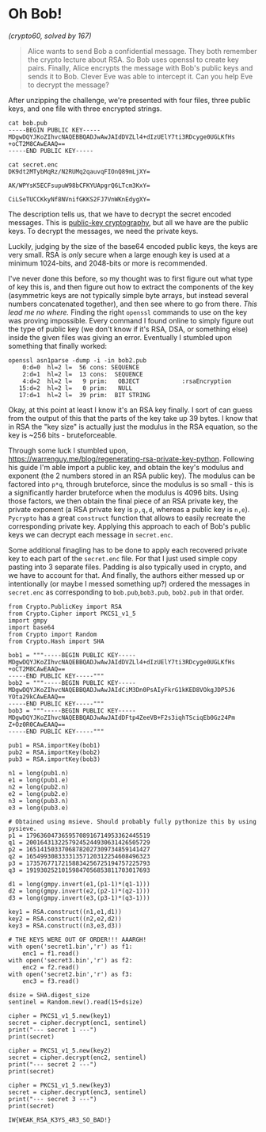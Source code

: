 # Oh Bob!
*(crypto60, solved by 167)*
> Alice wants to send Bob a confidential message. They both remember the crypto lecture about RSA. So Bob 
uses openssl to create key pairs. Finally, Alice encrypts the message with Bob's public keys and sends it 
to Bob. Clever Eve was able to intercept it. Can you help Eve to decrypt the message?

After unzipping the challenge, we're presented with four files, three public keys, and one file with three 
encrypted strings.
```
cat bob.pub
-----BEGIN PUBLIC KEY-----
MDgwDQYJKoZIhvcNAQEBBQADJwAwJAIdDVZLl4+dIzUElY7ti3RDcyge0UGLKfHs
+oCT2M8CAwEAAQ==
-----END PUBLIC KEY-----
```
```
cat secret.enc
DK9dt2MTybMqRz/N2RUMq2qauvqFIOnQ89mLjXY=

AK/WPYsK5ECFsupuW98bCFKYUApgrQ6LTcm3KxY=

CiLSeTUCCKkyNf8NVnifGKKS2FJ7VnWKnEdygXY=
```

The description tells us, that we have to decrypt the secret encoded messages. This is [public-key 
cryptography](https://upload.wikimedia.org/wikipedia/commons/f/f9/Public_key_encryption.svg), but all we 
have are the public keys. To decrypt the messages, we need the private keys.

Luckily, judging by the size of the base64 encoded public keys, the keys are very small. RSA is *only* 
secure when a large enough key is used at a minimum 1024-bits, and 2048-bits or more is recommended.

I've never done this before, so my thought was to first figure out what type of key this is, and then 
figure out how to extract the components of the key (asymmetric keys are not typically simple byte arrays, 
but instead several numbers concatenated together), and then see where to go from there. *This lead me no 
where.* Finding the right `openssl` commands to use on the key was proving impossible. Every command I 
found online to simply figure out the type of public key (we don't know if it's RSA, DSA, or something 
else) inside the given files was giving an error. Eventually I stumbled upon something that finally worked:
```
openssl asn1parse -dump -i -in bob2.pub
    0:d=0  hl=2 l=  56 cons: SEQUENCE          
    2:d=1  hl=2 l=  13 cons:  SEQUENCE          
    4:d=2  hl=2 l=   9 prim:   OBJECT            :rsaEncryption
   15:d=2  hl=2 l=   0 prim:   NULL              
   17:d=1  hl=2 l=  39 prim:  BIT STRING        
```
Okay, at this point at least I know it's an RSA key finally. I sort of can guess from the output of this 
that the parts of the key take up 39 bytes. I know that in RSA the "key size" is actually just the modulus 
in the RSA equation, so the key is ~256 bits - bruteforceable.

Through some luck I stumbled upon, https://warrenguy.me/blog/regenerating-rsa-private-key-python. Following 
his guide I'm able import a public key, and obtain the key's modulus and exponent (the 2 numbers stored in 
an RSA public key). The modulus can be factored into `p*q`, through bruteforce, since the modulus is so 
small - this is a significantly harder bruteforce when the modulus is 4096 bits. Using those factors, we 
then obtain the final piece of an RSA private key, the private exponent (a RSA private key is `p,q,d`, 
whereas a public key is `n,e`). `Pycrypto` has a great `construct` function that allows to easily recreate 
the corresponding private key. Applying this approach to each of Bob's public keys we can decrypt each 
message in `secret.enc`. 

Some additional finagling has to be done to apply each recovered private key to each part of the 
`secret.enc` file. For that I just used simple copy pasting into 3 separate files. Padding is also 
typically used in crypto, and we have to account for that. And finally, the authors either messed up or 
intentionally (or maybe I messed something up?) ordered the messages in `secret.enc` as corresponding to 
`bob.pub`,`bob3.pub`, `bob2.pub` in that order.

```
from Crypto.PublicKey import RSA
from Crypto.Cipher import PKCS1_v1_5
import gmpy 
import base64
from Crypto import Random
from Crypto.Hash import SHA

bob1 = """-----BEGIN PUBLIC KEY-----
MDgwDQYJKoZIhvcNAQEBBQADJwAwJAIdDVZLl4+dIzUElY7ti3RDcyge0UGLKfHs
+oCT2M8CAwEAAQ==
-----END PUBLIC KEY-----"""
bob2 = """-----BEGIN PUBLIC KEY-----
MDgwDQYJKoZIhvcNAQEBBQADJwAwJAIdCiM3Dn0PsAIyFkrG1kKED8VOkgJDP5J6
YOta29kCAwEAAQ==
-----END PUBLIC KEY-----"""
bob3 = """-----BEGIN PUBLIC KEY-----
MDgwDQYJKoZIhvcNAQEBBQADJwAwJAIdDFtp4ZeeVB+F2s3iqhTSciqEb0Gz24Pm
Z+Oz0R0CAwEAAQ==
-----END PUBLIC KEY-----"""

pub1 = RSA.importKey(bob1)
pub2 = RSA.importKey(bob2)
pub3 = RSA.importKey(bob3)

n1 = long(pub1.n)
e1 = long(pub1.e)
n2 = long(pub2.n)
e2 = long(pub2.e)
n3 = long(pub3.n)
e3 = long(pub3.e)

# Obtained using msieve. Should probably fully pythonize this by using pysieve.
p1 = 17963604736595708916714953362445519
q1 = 20016431322579245244930631426505729
p2 = 16514150337068782027309734859141427
q2 = 16549930833331357120312254608496323
p3 = 17357677172158834256725194757225793
q3 = 19193025210159847056853811703017693

d1 = long(gmpy.invert(e1,(p1-1)*(q1-1)))
d2 = long(gmpy.invert(e2,(p2-1)*(q2-1)))
d3 = long(gmpy.invert(e3,(p3-1)*(q3-1)))

key1 = RSA.construct((n1,e1,d1))
key2 = RSA.construct((n2,e2,d2))
key3 = RSA.construct((n3,e3,d3))

# THE KEYS WERE OUT OF ORDER!!! AAARGH!
with open('secret1.bin','r') as f1:
    enc1 = f1.read()
with open('secret3.bin','r') as f2:
    enc2 = f2.read()
with open('secret2.bin','r') as f3:
    enc3 = f3.read()

dsize = SHA.digest_size
sentinel = Random.new().read(15+dsize)

cipher = PKCS1_v1_5.new(key1)
secret = cipher.decrypt(enc1, sentinel)
print("--- secret 1 ---")
print(secret)

cipher = PKCS1_v1_5.new(key2)
secret = cipher.decrypt(enc2, sentinel)
print("--- secret 2 ---")
print(secret)

cipher = PKCS1_v1_5.new(key3)
secret = cipher.decrypt(enc3, sentinel)
print("--- secret 3 ---")
print(secret)
```
```
IW{WEAK_RSA_K3YS_4R3_SO_BAD!}
```

